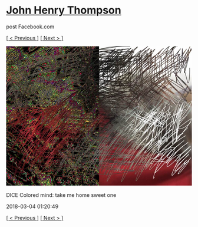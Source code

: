 # [John Henry Thompson](../README.md)
post Facebook.com

[[ < Previous ]](2018-03-06-4.md) [[ Next > ]](2018-03-03-1.md)

[![](../media/2018-03-04/Timeline-Photos-DICE-Colored-mind-take-me-home-sweet-one.jpg)](../README.md)

DICE Colored mind: take me home sweet one

2018-03-04 01:20:49

[[ < Previous ]](2018-03-06-4.md) [[ Next > ]](2018-03-03-1.md)